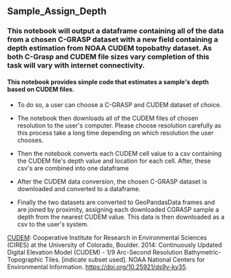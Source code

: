 ## Sample_Assign_Depth

### This notebook will output a dataframe containing all of the data from a chosen C-GRASP dataset with a new field containing a depth estimation from NOAA CUDEM topobathy dataset. As both C-Grasp and CUDEM file sizes vary completion of this task will vary with internet connectivity.

#### This notebook provides simple code that estimates a sample's depth based on CUDEM files.
* To do so, a user can choose a C-GRASP and CUDEM dataset of choice.  

* The notebook then downloads all of the CUDEM files of chosen resolution to the user's computer. Please choose resolution carefully as this process take a long time depending on which resolution the user chooses.
* Then the notebook converts each CUDEM cell value to a csv containing the CUDEM file's depth value and location for each cell. After, these csv's are combined into one dataframe
* After the CUDEM data conversion, the chosen C-GRASP dataset is downloaded and converted to a dataframe.
* Finally the two datasets are converted to GeoPandasData frames and are joined by proximity, assigning each downloaded CGRASP sample a depth from the nearest CUDEM value. This data is then downloaded as a csv to the user's system. 
  
[CUDEM](https://www.ncei.noaa.gov/metadata/geoportal/rest/metadata/item/gov.noaa.ngdc.mgg.dem:999919/html):
Cooperative Institute for Research in Environmental Sciences (CIRES) at the University of Colorado, Boulder. 2014: Continuously Updated Digital Elevation Model (CUDEM) - 1/9 Arc-Second Resolution Bathymetric-Topographic Tiles. [indicate subset used]. NOAA National Centers for Environmental Information. https://doi.org/10.25921/ds9v-ky35. 
